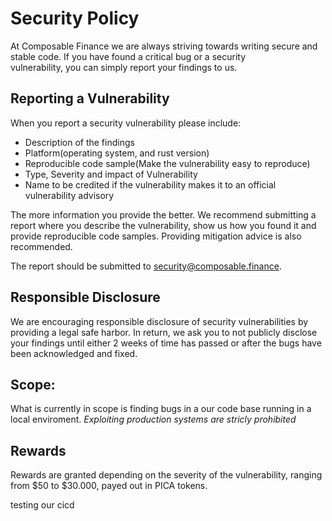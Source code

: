 # Security Policy

At Composable Finance we are always striving towards writing secure and stable code. If you have found a critical bug or a security  
vulnerability, you can simply report your findings to us.  



## Reporting a Vulnerability
When you report a security vulnerability please include:
*  Description of the findings   
*  Platform(operating system,  and rust version)   
*  Reproducible code sample(Make the vulnerability easy to reproduce)   
*  Type, Severity and impact of Vulnerability   
*  Name to be credited if the vulnerability makes it to an official vulnerability advisory   

The more information you provide the better. We recommend submitting a report where you describe the vulnerability, show us how you found it and provide reproducible code samples.
Providing mitigation advice is also recommended.

The report should be submitted to security@composable.finance. 
 

## Responsible Disclosure   
We are encouraging responsible disclosure of security vulnerabilities by providing a legal safe harbor.
In return, we ask you to not publicly disclose your findings until either 2 weeks of time has passed or after the bugs have been acknowledged and fixed.


## Scope:   
What is currently in scope is finding bugs in a our code base running in a local enviroment.
*Exploiting production systems are stricly prohibited*    


## Rewards   
Rewards are granted depending on the severity of the vulnerability, ranging from $50 to $30.000, payed out in PICA tokens. 

testing our cicd